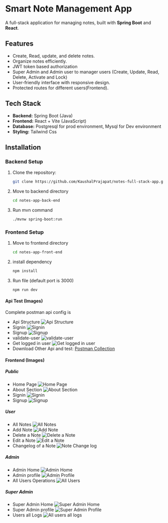 # Smart Note Management App

<!-- Description -->

A full-stack application for managing notes, built with **Spring Boot** and **React**.

## Features

- Create, Read, update, and delete notes.
- Organize notes efficiently.
- JWT token based authorization
- Super Admin and Admin user to manager users (Create, Update, Read, Delete, Activate and Lock)
- User-friendly interface with responsive design.
- Protected routes for different users(Frontend).

## Tech Stack

- **Backend:** Spring Boot (Java)
- **Frontend:** React + Vite (JavaScript)
- **Database:** Postgresql for prod environment, Mysql for Dev environment
- **Styling:** Tailwind Css

## Installation

### Backend Setup

1. Clone the repository:
   ```bash
   git clone https://github.com/KaushalPrajapat/notes-full-stack-app.git
   ```
2. Move to backend directory
   ```bash
   cd notes-app-back-end
   ```
3. Run mvn command
   ```bash
   ./mvnw spring-boot:run
   ```

### Frontend Setup

1. Move to frontend directory
   ```bash
   cd notes-app-front-end
   ```
2. install dependency
   ```bash
   npm install
   ```
3. Run file (default port is 3000)
   ```bash
   npm run dev
   ```

#### Api Test (Images)

Complete postman api config is

- Api Structure ![Api Structure](assets/images/api_structure.png)
- Signin ![Signin](assets/images/signin.png)
- Signup ![Signup](assets/images/signup.png)
- validate-user ![validate-user](assets/images/validate-user.png)
- Get logged in user ![Get logged in user](assets/images/user.png)
- Download Other Api and test: [Postman Collection](assets/zip/NOTEAPP_POSTMAN.zip)

#### Frontend (Images)

##### Public

- Home Page ![Home Page](assets/images/frontend/Baisc/home.png)
- About Section ![About Section](assets/images/frontend/Basic/aboutme.png)
- Signin ![Signin](assets/images/frontend/Basic/signin.png)
- Signup ![Signup](assets/images/frontend/Basic/signup.png)

##### User

- All Notes ![All Notes](assets/images/frontend/User/notes.png)
- Add Note ![Add Note](assets/images/frontend/User/addnote.png)
- Delete a Note ![Delete a Note](assets/images/frontend/User/deletenote.png)
- Edit a Note ![Edit a Note](assets/images/frontend/User/editnote.png)
- Changelog of a Note ![Note Change log](assets/images/frontend/User/notechangelog.png)

##### Admin

- Admin Home ![Admin Home](assets/images/frontend/admin/admin_home.png)
- Admin profile ![Admin Profile](assets/images/frontend/admin/admin_profile.png)
- All Users Operations ![All Users](assets/images/frontend/Admin/all_user.png)

##### Super Admin

- Super Admin Home ![Super Admin Home](assets/images/frontend/admin/su_home.png)
- Super Admin profile ![Super Admin Profile](assets/images/frontend/admin/su_profile.png)
- Users all Logs ![All users all logs](assets/images/frontend/Admin/su_all_logs_all_users.png)